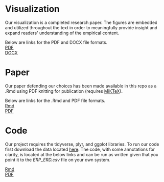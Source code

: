 # Visualization 
Our visualization is a completed research paper. The figures are embedded and utilized throughout the text in order to meaningfully provide insight and expand readers' understanding of the empirical content. 

Below are links for the PDF and DOCX file formats. <br>
[PDF](https://github.com/uc-cfss/viz-dalyons3/blob/master/EEG%20Research.pdf) <br>
[DOCX](https://github.com/uc-cfss/viz-dalyons3/blob/master/EEG%20Research.docx)

# Paper 
Our paper defending our choices has been made available in this repo as a .Rmd using PDF knitting for publication (requires [MiKTeX](miktex.org/2.9/setup)).

Below are links for the .Rmd and PDF file formats. <br>
[Rmd](https://github.com/uc-cfss/viz-dalyons3/blob/master/Final%20Project.Rmd) <br>
[PDF](https://github.com/uc-cfss/viz-dalyons3/blob/master/Final_Project.pdf)

# Code
Our project requires the tidyverse, plyr, and ggplot libraries. To run our code first download the data located [here](https://github.com/uc-cfss/viz-dalyons3/blob/master/ERP_ERD.csv). The code, with some annotations for clarity, is located at the below links and can be run as written given that you point it to the *ERP_ERD.csv* file on your own system.

[Rmd](https://github.com/uc-cfss/viz-dalyons3/blob/master/Visualization%20Source%20Code.Rmd)<br>
[PDF](https://github.com/uc-cfss/viz-dalyons3/blob/master/Visualization_Source_Code.pdf)
